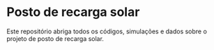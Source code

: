 # Posto de recarga solar
Este repositório abriga todos os códigos, simulações e dados sobre o projeto de posto de recarga solar.


